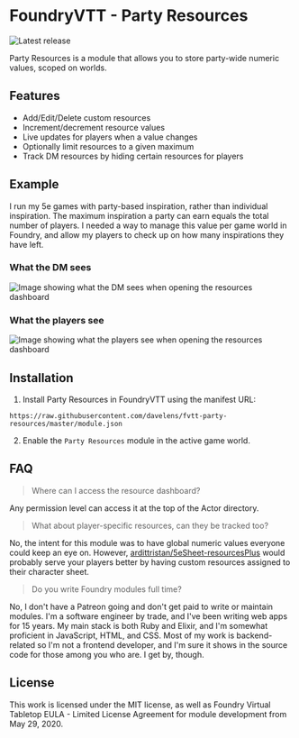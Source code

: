 # FoundryVTT - Party Resources

![Latest release](https://img.shields.io/github/v/release/davelens/fvtt-party-resources?style=for-the-badge)

Party Resources is a module that allows you to store party-wide numeric values,
scoped on worlds.

## Features
* Add/Edit/Delete custom resources
* Increment/decrement resource values
* Live updates for players when a value changes
* Optionally limit resources to a given maximum
* Track DM resources by hiding certain resources for players

## Example
I run my 5e games with party-based inspiration, rather than individual
inspiration. The maximum inspiration a party can earn equals the total number of
players. I needed a way to manage this value per game world in Foundry, and
allow my players to check up on how many inspirations they have left.

### What the DM sees  
![Image showing what the DM sees when opening the resources dashboard](https://davelens.be/screenshots/party-resources-dm.jpg?t=1604960703)

### What the players see
![Image showing what the players see when opening the resources dashboard](https://davelens.be/screenshots/party-resources-players.jpg?t=1604960703)

## Installation
1. Install Party Resources in FoundryVTT using the manifest URL:
```
https://raw.githubusercontent.com/davelens/fvtt-party-resources/master/module.json
```
2. Enable the `Party Resources` module in the active game world.

## FAQ
> Where can I access the resource dashboard?

Any permission level can access it at the top of the Actor directory.

> What about player-specific resources, can they be tracked too?

No, the intent for this module was to have global numeric values everyone could keep an eye on. However, [ardittristan/5eSheet-resourcesPlus](https://github.com/ardittristan/5eSheet-resourcesPlus) would probably serve your players better by having custom resources assigned to their character sheet.

> Do you write Foundry modules full time?

No, I don't have a Patreon going and don't get paid to write or maintain modules. I'm a software engineer by trade, and I've been writing web apps for 15 years. My main stack is both Ruby and Elixir, and I'm somewhat proficient in JavaScript, HTML, and CSS. Most of my work is backend-related so I'm not a frontend developer, and I'm sure it shows in the source code for those among you who are. I get by, though.

## License
This work is licensed under the MIT license, as well as Foundry Virtual Tabletop EULA - Limited License Agreement for module development from May 29, 2020.
